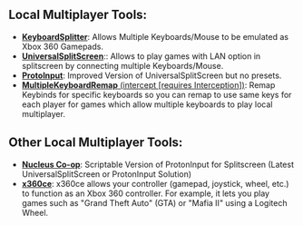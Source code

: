 ## Local Multiplayer Tools:
* [**KeyboardSplitter**](https://github.com/djlastnight/KeyboardSplitter "KeyboardSplitter"): Allows Multiple Keyboards/Mouse to be emulated as Xbox 360 Gamepads.
* [**UniversalSplitScreen**](https://github.com/UniversalSplitScreen/UniversalSplitScreen/ "UniversalSplitScreen"):: Allows to play games with LAN option in splitscreen by connecting multiple Keyboards/Mouse.
* [**ProtoInput**](https://github.com/Ilyaki/ProtoInput/ "ProtoInput"): Improved Version of UniversalSplitScreen but no presets.
* [**MultipleKeyboardRemap** (intercept [requires Interception])](https://github.com/TaranVH/2nd-keyboard/tree/master/Intercept "MultipleKeyboardRemap"): Remap Keybinds for specific keyboards so you can remap to use same keys for each player for games which allow multiple keyboards to play local multiplayer.

## Other Local Multiplayer Tools:
* [**Nucleus Co-op**](https://github.com/SplitScreen-Me/splitscreenme-nucleus/releases "Nucleus Co-op"): Scriptable Version of ProtonInput for Splitscreen (Latest UniversalSplitScreen or ProtonInput Solution)
* [**x360ce**](https://github.com/x360ce/x360ce "Xbox 360 Controller Emulator"): x360ce allows your controller (gamepad, joystick, wheel, etc.) to function as an Xbox 360 controller. For example, it lets you play games such as "Grand Theft Auto" (GTA) or "Mafia II" using a Logitech Wheel.

